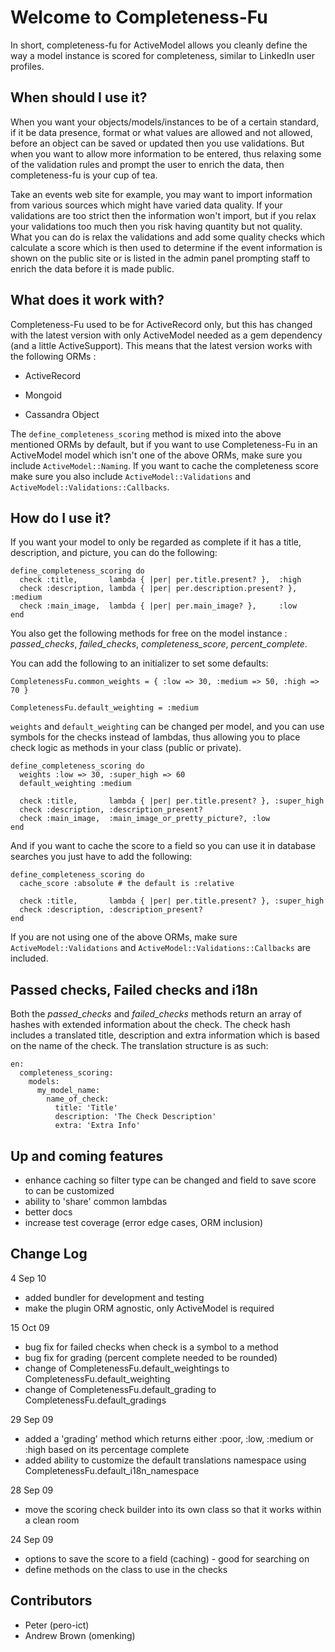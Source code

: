 Welcome to Completeness-Fu
==========================

In short, completeness-fu for ActiveModel allows you cleanly define the way a model instance is scored for completeness, similar to LinkedIn user profiles.


When should I use it?
---------------------

When you want your objects/models/instances to be of a certain standard, if it be data presence, format or what values are allowed and not allowed,
before an object can be saved or updated then you use validations. But when you want to allow more information to be entered, thus relaxing some
of the validation rules and prompt the user to enrich the data, then completeness-fu is your cup of tea.

Take an events web site for example, you may want to import information from various sources which might have varied data quality.
If your validations are too strict then the information won't import, but if you relax your validations too much then you risk
having quantity but not quality. What you can do is relax the validations and add some quality checks which calculate a score
which is then used to determine if the event information is shown on the public site or is listed in the admin panel prompting
staff to enrich the data before it is made public.


What does it work with?
-----------------------

Completeness-Fu used to be for ActiveRecord only, but this has changed with the latest version with only ActiveModel needed as a gem dependency (and a little ActiveSupport). This means that the latest version works with the following ORMs :

  - ActiveRecord

  - Mongoid

  - Cassandra Object

The `define_completeness_scoring` method is mixed into the above mentioned  ORMs by default, but if you want to use Completeness-Fu in an ActiveModel model which isn't one of the above ORMs, make sure you include `ActiveModel::Naming`. If you want to cache the completeness score make sure you also include `ActiveModel::Validations` and `ActiveModel::Validations::Callbacks`.


How do I use it?
----------------

If you want your model to only be regarded as complete if it has a title, description, and picture, you can do the following:

    define_completeness_scoring do
      check :title,       lambda { |per| per.title.present? },  :high
      check :description, lambda { |per| per.description.present? }, :medium
      check :main_image,  lambda { |per| per.main_image? },     :low
    end

You also get the following methods for free on the model instance : _passed\_checks_, _failed\_checks_, _completeness\_score_, _percent\_complete_.

You can add the following to an initializer to set some defaults:

    CompletenessFu.common_weights = { :low => 30, :medium => 50, :high => 70 }

    CompletenessFu.default_weighting = :medium

`weights` and `default_weighting` can be changed per model, and you can use symbols for the checks instead of lambdas, thus allowing you to place check logic as methods in your class (public or private).

    define_completeness_scoring do
      weights :low => 30, :super_high => 60
      default_weighting :medium

      check :title,       lambda { |per| per.title.present? }, :super_high
      check :description, :description_present?
      check :main_image,  :main_image_or_pretty_picture?, :low
    end

And if you want to cache the score to a field so you can use it in database searches you just have to add the following:

    define_completeness_scoring do
      cache_score :absolute # the default is :relative

      check :title,       lambda { |per| per.title.present? }, :super_high
      check :description, :description_present?
    end

If you are not using one of the above ORMs, make sure `ActiveModel::Validations` and `ActiveModel::Validations::Callbacks` are included.


Passed checks, Failed checks and i18n
----------------------------------------

Both the _passed\_checks_ and _failed\_checks_ methods return an array of hashes with extended information about the check.
The check hash includes a translated title, description and extra information which is based on the name of the check.
The translation structure is as such:

    en:
      completeness_scoring:
        models:
          my_model_name:
            name_of_check:
              title: 'Title'
              description: 'The Check Description'
              extra: 'Extra Info'


Up and coming features
----------------------

- enhance caching so filter type can be changed and field to save score to can be customized
- ability to 'share' common lambdas
- better docs
- increase test coverage (error edge cases, ORM inclusion)


Change Log
----------

4 Sep 10

- added bundler for development and testing
- make the plugin ORM agnostic, only ActiveModel is required

15 Oct 09

- bug fix for failed checks when check is a symbol to a method
- bug fix for grading (percent complete needed to be rounded)
- change of CompletenessFu.default\_weightings to CompletenessFu.default\_weighting
- change of CompletenessFu.default\_grading to CompletenessFu.default\_gradings

29 Sep 09

- added a 'grading' method which returns either :poor, :low, :medium or :high based on its percentage complete
- added ability to customize the default translations namespace using CompletenessFu.default\_i18n\_namespace

28 Sep 09

- move the scoring check builder into its own class so that it works within a clean room

24 Sep 09

- options to save the score to a field (caching) - good for searching on
- define methods on the class to use in the checks



Contributors
------------

- Peter (pero-ict)
- Andrew Brown (omenking)

